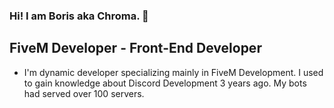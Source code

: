### Hi! I am Boris aka Chroma. 👋

## FiveM Developer - Front-End Developer

- I'm dynamic developer specializing mainly in FiveM Development. I used to gain knowledge about Discord Development 3 years ago. My bots had served over 100 servers.
<!--
**Chroma51/Chroma51** is a ✨ _special_ ✨ repository because its `README.md` (this file) appears on your GitHub profile.

Here are some ideas to get you started:

- 🔭 I’m currently working on ..
- 🌱 I’m currently learning ...
- 👯 I’m looking to collaborate on ...
- 🤔 I’m looking for help with ...
- 💬 Ask me about ...
- 📫 How to reach me: ...
- 😄 Pronouns: ...
- ⚡ Fun fact: ...
-->
